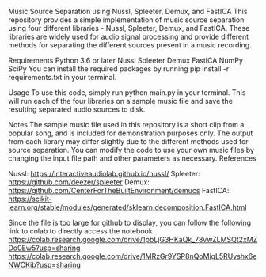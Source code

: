 Music Source Separation using Nussl, Spleeter, Demux, and FastICA
This repository provides a simple implementation of music source separation using four different libraries - Nussl, Spleeter, Demux, and FastICA. These libraries are widely used for audio signal processing and provide different methods for separating the different sources present in a music recording.

Requirements
Python 3.6 or later
Nussl
Spleeter
Demux
FastICA
NumPy
SciPy
You can install the required packages by running pip install -r requirements.txt in your terminal.

Usage
To use this code, simply run python main.py in your terminal. This will run each of the four libraries on a sample music file and save the resulting separated audio sources to disk.

Notes
The sample music file used in this repository is a short clip from a popular song, and is included for demonstration purposes only.
The output from each library may differ slightly due to the different methods used for source separation.
You can modify the code to use your own music files by changing the input file path and other parameters as necessary.
References

Nussl: https://interactiveaudiolab.github.io/nussl/
Spleeter: https://github.com/deezer/spleeter
Demux: https://github.com/CenterForTheBuiltEnvironment/demucs
FastICA: https://scikit-learn.org/stable/modules/generated/sklearn.decomposition.FastICA.html


Since the file is too large for github to display, you can follow the following link to colab to directly access the notebook
https://colab.research.google.com/drive/1pbLjG3HKaQk_78vwZLMSQt2xMZDo0Ew5?usp=sharing
https://colab.research.google.com/drive/1MRzGr9YSP8nQoMigL5RUvshx6eNWCKib?usp=sharing